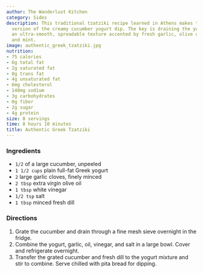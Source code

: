 ```yaml
---
author: The Wanderlust Kitchen
category: Sides
description: This traditional tzatziki recipe learned in Athens makes the definitive
  version of the creamy cucumber yogurt dip. The key is draining the yogurt to achieve
  an ultra-smooth, spreadable texture accented by fresh garlic, olive oil, vinegar
  and mint.
image: authentic_greek_tzatziki.jpg
nutrition:
- 75 calories
- 6g total fat
- 2g saturated fat
- 0g trans fat
- 4g unsaturated fat
- 6mg cholesterol
- 148mg sodium
- 3g carbohydrates
- 0g fiber
- 2g sugar
- 4g protein
size: 8 servings
time: 8 hours 10 minutes
title: Authentic Greek Tzatziki
---
```

### Ingredients

* `1/2` of a large cucumber, unpeeled
* `1 1/2 cups` plain full-fat Greek yogurt
* `2` large garlic cloves, finely minced
* `2 tbsp` extra virgin olive oil
* `1 tbsp` white vinegar
* `1/2 tsp` salt
* `1 tbsp` minced fresh dill

### Directions

1. Grate the cucumber and drain through a fine mesh sieve overnight in the fridge.
2. Combine the yogurt, garlic, oil, vinegar, and salt in a large bowl. Cover and refrigerate overnight.
3. Transfer the grated cucumber and fresh dill to the yogurt mixture and stir to combine. Serve chilled with pita bread for dipping.